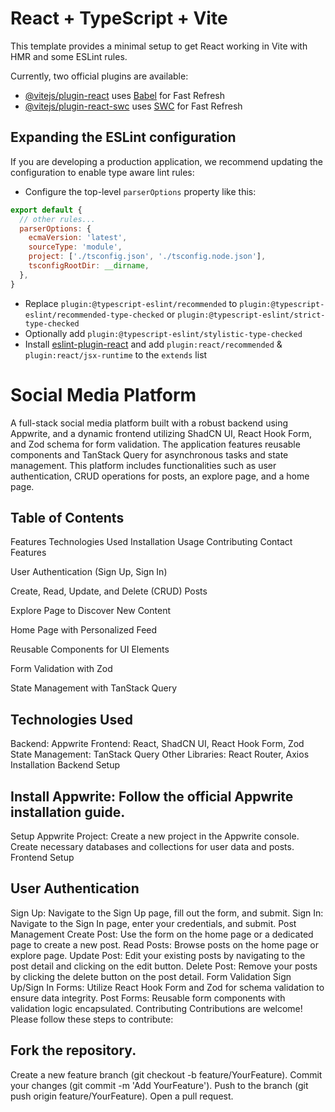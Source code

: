 # React + TypeScript + Vite

This template provides a minimal setup to get React working in Vite with HMR and some ESLint rules.

Currently, two official plugins are available:

- [@vitejs/plugin-react](https://github.com/vitejs/vite-plugin-react/blob/main/packages/plugin-react/README.md) uses [Babel](https://babeljs.io/) for Fast Refresh
- [@vitejs/plugin-react-swc](https://github.com/vitejs/vite-plugin-react-swc) uses [SWC](https://swc.rs/) for Fast Refresh

## Expanding the ESLint configuration

If you are developing a production application, we recommend updating the configuration to enable type aware lint rules:

- Configure the top-level `parserOptions` property like this:

```js
export default {
  // other rules...
  parserOptions: {
    ecmaVersion: 'latest',
    sourceType: 'module',
    project: ['./tsconfig.json', './tsconfig.node.json'],
    tsconfigRootDir: __dirname,
  },
}
```

- Replace `plugin:@typescript-eslint/recommended` to `plugin:@typescript-eslint/recommended-type-checked` or `plugin:@typescript-eslint/strict-type-checked`
- Optionally add `plugin:@typescript-eslint/stylistic-type-checked`
- Install [eslint-plugin-react](https://github.com/jsx-eslint/eslint-plugin-react) and add `plugin:react/recommended` & `plugin:react/jsx-runtime` to the `extends` list


# Social Media Platform
A full-stack social media platform built with a robust backend using Appwrite, and a dynamic frontend utilizing ShadCN UI, React Hook Form, and Zod schema for form validation. The application features reusable components and TanStack Query for asynchronous tasks and state management. This platform includes functionalities such as user authentication, CRUD operations for posts, an explore page, and a home page.

## Table of Contents
Features
Technologies Used
Installation
Usage
Contributing
Contact
Features

User Authentication (Sign Up, Sign In)

Create, Read, Update, and Delete (CRUD) Posts

Explore Page to Discover New Content

Home Page with Personalized Feed

Reusable Components for UI Elements

Form Validation with Zod

State Management with TanStack Query

## Technologies Used
Backend: Appwrite
Frontend: React, ShadCN UI, React Hook Form, Zod
State Management: TanStack Query
Other Libraries: React Router, Axios
Installation
Backend Setup

## Install Appwrite: Follow the official Appwrite installation guide.
Setup Appwrite Project:
Create a new project in the Appwrite console.
Create necessary databases and collections for user data and posts.
Frontend Setup


## User Authentication
Sign Up: Navigate to the Sign Up page, fill out the form, and submit.
Sign In: Navigate to the Sign In page, enter your credentials, and submit.
Post Management
Create Post: Use the form on the home page or a dedicated page to create a new post.
Read Posts: Browse posts on the home page or explore page.
Update Post: Edit your existing posts by navigating to the post detail and clicking on the edit button.
Delete Post: Remove your posts by clicking the delete button on the post detail.
Form Validation
Sign Up/Sign In Forms: Utilize React Hook Form and Zod for schema validation to ensure data integrity.
Post Forms: Reusable form components with validation logic encapsulated.
Contributing
Contributions are welcome! Please follow these steps to contribute:

## Fork the repository.
Create a new feature branch (git checkout -b feature/YourFeature).
Commit your changes (git commit -m 'Add YourFeature').
Push to the branch (git push origin feature/YourFeature).
Open a pull request.


